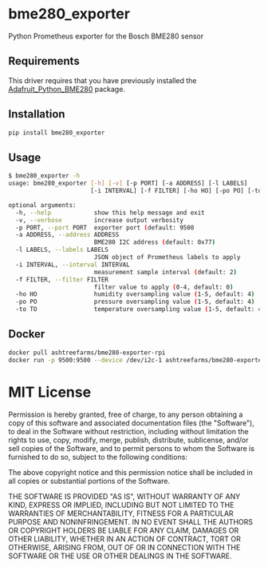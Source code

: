 # bme280_exporter

Python Prometheus exporter for the Bosch BME280 sensor 

## Requirements

This driver requires that you have previously installed the
[Adafruit_Python_BME280](https://github.com/adafruit/Adafruit_Python_BME280) package.

## Installation

```bash
pip install bme280_exporter
```

## Usage

```bash
$ bme280_exporter -h
usage: bme280_exporter [-h] [-v] [-p PORT] [-a ADDRESS] [-l LABELS]
                       [-i INTERVAL] [-f FILTER] [-ho HO] [-po PO] [-to TO]

optional arguments:
  -h, --help            show this help message and exit
  -v, --verbose         increase output verbosity
  -p PORT, --port PORT  exporter port (default: 9500
  -a ADDRESS, --address ADDRESS
                        BME280 I2C address (default: 0x77)
  -l LABELS, --labels LABELS
                        JSON object of Prometheus labels to apply
  -i INTERVAL, --interval INTERVAL
                        measurement sample interval (default: 2)
  -f FILTER, --filter FILTER
                        filter value to apply (0-4, default: 0)
  -ho HO                humidity oversampling value (1-5, default: 4)
  -po PO                pressure oversampling value (1-5, default: 4)
  -to TO                temperature oversampling value (1-5, default: 4)
```

## Docker

```bash
docker pull ashtreefarms/bme280-exporter-rpi
docker run -p 9500:9500 --device /dev/i2c-1 ashtreefarms/bme280-exporter-rpi
```

# MIT License

Permission is hereby granted, free of charge, to any person obtaining a copy
of this software and associated documentation files (the "Software"), to deal
in the Software without restriction, including without limitation the rights
to use, copy, modify, merge, publish, distribute, sublicense, and/or sell
copies of the Software, and to permit persons to whom the Software is
furnished to do so, subject to the following conditions:

The above copyright notice and this permission notice shall be included in
all copies or substantial portions of the Software.

THE SOFTWARE IS PROVIDED "AS IS", WITHOUT WARRANTY OF ANY KIND, EXPRESS OR
IMPLIED, INCLUDING BUT NOT LIMITED TO THE WARRANTIES OF MERCHANTABILITY,
FITNESS FOR A PARTICULAR PURPOSE AND NONINFRINGEMENT. IN NO EVENT SHALL THE
AUTHORS OR COPYRIGHT HOLDERS BE LIABLE FOR ANY CLAIM, DAMAGES OR OTHER
LIABILITY, WHETHER IN AN ACTION OF CONTRACT, TORT OR OTHERWISE, ARISING FROM,
OUT OF OR IN CONNECTION WITH THE SOFTWARE OR THE USE OR OTHER DEALINGS IN
THE SOFTWARE.
